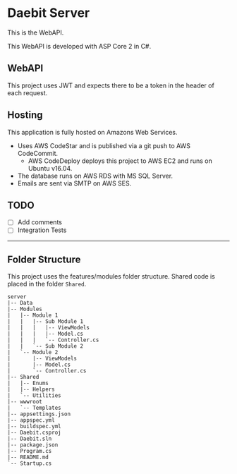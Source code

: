 # Daebit Server

This is the WebAPI.

This WebAPI is developed with ASP Core 2 in C#.

## WebAPI

This project uses JWT and expects there to be a token in the header of each request.

## Hosting

This application is fully hosted on Amazons Web Services.

* Uses AWS CodeStar and is published via a git push to AWS CodeCommit.
  * AWS CodeDeploy deploys this project to AWS EC2 and runs on Ubuntu v16.04.
* The database runs on AWS RDS with MS SQL Server.
* Emails are sent via SMTP on AWS SES.

## TODO

* [ ] Add comments
* [ ] Integration Tests

---

## Folder Structure

This project uses the features/modules folder structure. Shared code is placed in the folder `Shared`.

```text
server
|-- Data
|-- Modules
|   |-- Module 1
|   |   |-- Sub Module 1
|   |   |   |-- ViewModels
|   |   |   |-- Model.cs
|   |   |   `-- Controller.cs
|   |   `-- Sub Module 2
|   `-- Module 2
|       |-- ViewModels
|       |-- Model.cs
|       `-- Controller.cs
|-- Shared
|   |-- Enums
|   |-- Helpers
|   `-- Utilities
|-- wwwroot
|   `-- Templates
|-- appsettings.json
|-- appspec.yml
|-- buildspec.yml
|-- Daebit.csproj
|-- Daebit.sln
|-- package.json
|-- Program.cs
|-- README.md
`-- Startup.cs
```

